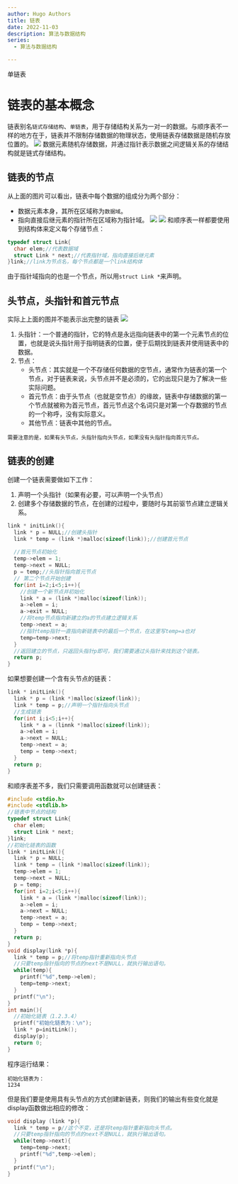 ```yaml
---
author: Hugo Authors
title: 链表
date: 2022-11-03
description: 算法与数据结构
series:
  - 算法与数据结构

---
```

单链表
<!--more-->
# 链表的基本概念
链表别名`链式存储结构`、`单链表`，用于存储结构关系为一对一的数据。与顺序表不一样的地方在于，链表并不限制存储数据的物理状态，使用链表存储数据是随机存放位置的。
![](/images/链表随机存储数据.jpg)
数据元素随机存储数据，并通过指针表示数据之间逻辑关系的存储结构就是链式存储结构。
## 链表的节点
从上面的图片可以看出，链表中每个数据的组成分为两个部分：
- 数据元素本身，其所在区域称为`数据域`。
- 指向直接后继元素的指针所在区域称为指针域。
![](/images/节点结构.jpg)
![](/images/链表中的节点.jpg)
和顺序表一样都要使用到结构体来定义每个存储节点：
```c
typedef struct Link{
  char elem;//代表数据域
  struct Link * next;//代表指针域，指向直接后继元素
}link;//link为节点名，每个节点都是一个link结构体
```
由于指针域指向的也是一个节点，所以用`struct Link *`来声明。
## 头节点，头指针和首元节点
实际上上面的图并不能表示出完整的链表
![](/images/完整链表示意图.jpg)
1. 头指针：一个普通的指针，它的特点是永远指向链表中的第一个元素节点的位置，也就是说头指针用于指明链表的位置，便于后期找到链表并使用链表中的数据。
2. 节点：
    - 头节点：其实就是一个不存储任何数据的空节点，通常作为链表的第一个节点，对于链表来说，头节点并不是必须的，它的出现只是为了解决一些实际问题。
    - 首元节点：由于头节点（也就是空节点）的缘故，链表中存储数据的第一个节点就被称为首元节点，首元节点这个名词只是对第一个存数据的节点的一个称呼，没有实际意义。
    - 其他节点：链表中其他的节点。

```
需要注意的是，如果有头节点，头指针指向头节点，如果没有头指针指向首元节点。
```
## 链表的创建
创建一个链表需要做如下工作：
1. 声明一个头指针（如果有必要，可以声明一个头节点）
2. 创建多个存储数据的节点，在创建的过程中，要随时与其前驱节点建立逻辑关系。
```c
link * initLink(){
  link * p = NULL;//创建头指针
  link * temp = (link *)malloc(sizeof(link));//创建首元节点
  
  //首元节点初始化
  temp->elem = 1;
  temp->next = NULL;
  p = temp;//头指针指向首元节点
  // 第二个节点开始创建
  for(int i=2;i<5;i++){
    //创建一个新节点并初始化
    link * a = (link *)malloc(sizeof(link));
    a->elem = i;
    a->exit = NULL;
    //将temp节点指向新建立的a的节点建立逻辑关系
    temp->next = a;
    //指针temp指针一直指向新链表中的最后一个节点，在这里写temp=a也对
    temp=temp->next;
  }
  //返回建立的节点，只返回头指针p即可，我们需要通过头指针来找到这个链表。
  return p;
}
```
如果想要创建一个含有头节点的链表：
```c
link * initLink(){
  link * p = (link *)malloc(sizeof(link));
  link * temp = p;//声明一个指针指向头节点
  //生成链表
  for(int i;i<5;i++){
    link * a = (linnk *)malloc(sizeof(link));
    a->elem = i;
    a->next = NULL;
    temp->next = a;
    temp = temp->next;
  }
  return p;
}
```
和顺序表差不多，我们只需要调用函数就可以创建链表：
```c
#include <stdio.h>
#include <stdlib.h>
//链表中节点的结构
typedef struct Link{
  char elem;
  struct Link * next;
}link;
//初始化链表的函数
link * initLink(){
  link * p = NULL;
  link * temp = (link *)malloc(sizeof(link));
  temp->elem = 1;
  temp->next = NULL;
  p = temp;
  for(int i=2;i<5;i++){
    link * a = (link *)malloc(sizeof(link));
    a->elem = i;
    a->next = NULL;
    temp->next = a;
    temp = temp->next;
  }
  return p;
}
void display(link *p){
  link * temp = p;//将temp指针重新指向头节点
  //只要temp指针指向的节点的next不是NULL，就执行输出语句。
  while(temp){
    printf("%d",temp->elem);
    temp=temp->next;
  }
  printf("\n");
}
int main(){
  //初始化链表（1.2.3.4）
  printf("初始化链表为：\n");
  link * p=initLink();
  display(p);
  return 0;
}
```
程序运行结果：
```
初始化链表为：
1234
```
但是我们要是使用具有头节点的方式创建新链表，则我们的输出有些变化就是display函数做出相应的修改：
```c
void display (link *p){
  link * temp = p//这个不变，还是将temp指针重新指向头节点。
  //只要temp指针指向的节点的next不是NULL，就执行输出语句。
  while(temp->next){
    temp=temp->next;
    printf("%d",temp->elem);
  }
  printf("\n");
}
```